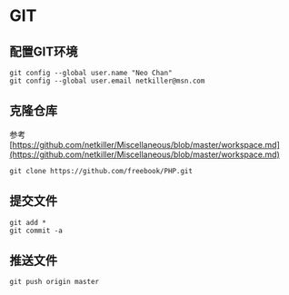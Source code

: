 # GIT

## 配置GIT环境

```text
git config --global user.name "Neo Chan"
git config --global user.email netkiller@msn.com
```

## 克隆仓库

参考 [https://github.com/netkiller/Miscellaneous/blob/master/workspace.md](https://github.com/netkiller/Miscellaneous/blob/master/workspace.md)

```text
git clone https://github.com/freebook/PHP.git
```

## 提交文件

```text
git add *
git commit -a
```

## 推送文件

```text
git push origin master
```

